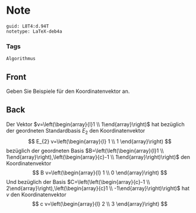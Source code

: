 # Note
```
guid: L8T4:d.94T
notetype: LaTeX-deb4a
```

### Tags
```
Algorithmus
```

## Front
Geben Sie Beispiele für den Koordinatenvektor an.

## Back
Der Vektor $v=\left(\begin{array}{l}1 \\ 1\end{array}\right)$ hat bezüglich der geordneten Standardbasis $E_{2}$ den Koordinatenvektor
$$
E_{2} v=\left(\begin{array}{l}
1 \\
1
\end{array}\right)
$$
bezüglich der geordneten Basis $B=\left(\left(\begin{array}{l}1 \\ 1\end{array}\right),\left(\begin{array}{c}-1 \\ 1\end{array}\right)\right)$ den
Koordinatenvektor
$$
B v=\left(\begin{array}{l}
1 \\
0
\end{array}\right)
$$
Und bezüglich der Basis $C=\left(\left(\begin{array}{c}-1 \\ 2\end{array}\right),\left(\begin{array}{c}1 \\ -1\end{array}\right)\right)$ hat $v$
den Koordinatenvektor
$$
c v=\left(\begin{array}{l}
2 \\
3
\end{array}\right)
$$
